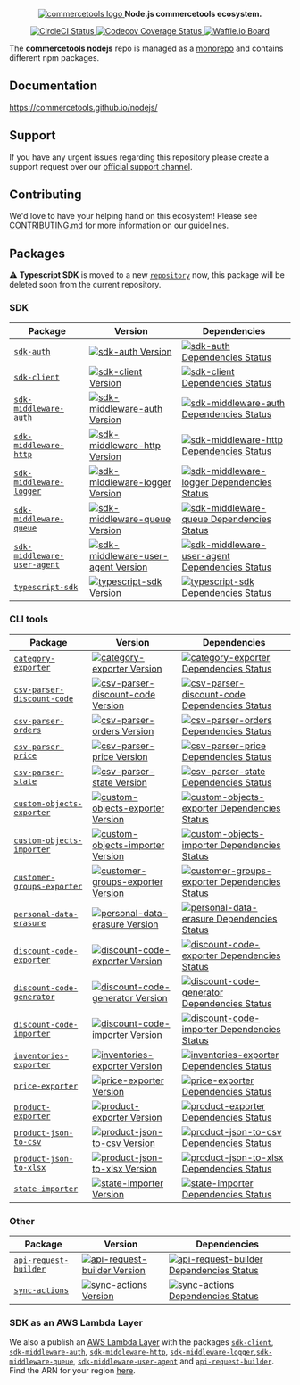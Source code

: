 <p align="center">
  <a href="https://commercetools.com/">
    <img alt="commercetools logo" src="http://cdn.rawgit.com/commercetools/press-kit/master/PNG/72DPI/CT%20logo%20chrom%20black%20horizontal%20RGB%2072dpi.png">
  </a>
  <b>Node.js commercetools ecosystem.</b>
</p>

<p align="center">
  <a href="https://circleci.com/gh/commercetools/nodejs">
    <img alt="CircleCI Status" src="https://circleci.com/gh/commercetools/nodejs.svg?style=shield&circle-token=5eae5720e32669bf981a19603a7b8007821687e1">
  </a>
  <a href="https://codecov.io/gh/commercetools/nodejs">
    <img alt="Codecov Coverage Status" src="https://img.shields.io/codecov/c/github/commercetools/nodejs.svg?style=flat-square">
  </a>
  <a href="https://waffle.io/commercetools/nodejs-tasks-board">
    <img alt="Waffle.io Board" src="https://img.shields.io/badge/Waffle-board-yellow.svg?style=flat-square">
  </a>
</p>

The **commercetools nodejs** repo is managed as a [monorepo](https://github.com/lerna/lerna) and contains different npm packages.

## Documentation

https://commercetools.github.io/nodejs/

## Support

If you have any urgent issues regarding this repository please create a support request over our [official support channel](http://support.commercetools.com).

## Contributing

We'd love to have your helping hand on this ecosystem! Please see [CONTRIBUTING.md](CONTRIBUTING.md) for more information on our guidelines.

## Packages
:warning: **Typescript SDK** is moved to a new [`repository`](https://github.com/commercetools/commercetools-typescript-sdks) now, this package will be deleted soon from the current repository.


### SDK

| Package                                                            | Version                                                                                                   | Dependencies                                                                                                                            |
| ------------------------------------------------------------------ | --------------------------------------------------------------------------------------------------------- | --------------------------------------------------------------------------------------------------------------------------------------- |
| [`sdk-auth`](/packages/sdk-auth)                                   | [![sdk-auth Version][sdk-auth-icon]][sdk-auth-version]                                                    | [![sdk-auth Dependencies Status][sdk-auth-dependencies-icon]][sdk-auth-dependencies]                                                    |
| [`sdk-client`](/packages/sdk-client)                               | [![sdk-client Version][sdk-client-icon]][sdk-client-version]                                              | [![sdk-client Dependencies Status][sdk-client-dependencies-icon]][sdk-client-dependencies]                                              |
| [`sdk-middleware-auth`](/packages/sdk-middleware-auth)             | [![sdk-middleware-auth Version][sdk-middleware-auth-icon]][sdk-middleware-auth-version]                   | [![sdk-middleware-auth Dependencies Status][sdk-middleware-auth-dependencies-icon]][sdk-middleware-auth-dependencies]                   |
| [`sdk-middleware-http`](/packages/sdk-middleware-http)             | [![sdk-middleware-http Version][sdk-middleware-http-icon]][sdk-middleware-http-version]                   | [![sdk-middleware-http Dependencies Status][sdk-middleware-http-dependencies-icon]][sdk-middleware-http-dependencies]                   |
| [`sdk-middleware-logger`](/packages/sdk-middleware-logger)         | [![sdk-middleware-logger Version][sdk-middleware-logger-icon]][sdk-middleware-logger-version]             | [![sdk-middleware-logger Dependencies Status][sdk-middleware-logger-dependencies-icon]][sdk-middleware-logger-dependencies]             |
| [`sdk-middleware-queue`](/packages/sdk-middleware-queue)           | [![sdk-middleware-queue Version][sdk-middleware-queue-icon]][sdk-middleware-queue-version]                | [![sdk-middleware-queue Dependencies Status][sdk-middleware-queue-dependencies-icon]][sdk-middleware-queue-dependencies]                |
| [`sdk-middleware-user-agent`](/packages/sdk-middleware-user-agent) | [![sdk-middleware-user-agent Version][sdk-middleware-user-agent-icon]][sdk-middleware-user-agent-version] | [![sdk-middleware-user-agent Dependencies Status][sdk-middleware-user-agent-dependencies-icon]][sdk-middleware-user-agent-dependencies] |
| [`typescript-sdk`](/packages/typescript-sdk)                       | [![typescript-sdk Version][typescript-sdk-icon]][typescript-sdk-version]                                  | [![typescript-sdk Dependencies Status][typescript-sdk-dependencies-icon]][typescript-sdk-dependencies]                                  |

[sdk-auth-version]: https://www.npmjs.com/package/@commercetools/sdk-auth
[sdk-auth-icon]: https://img.shields.io/npm/v/@commercetools/sdk-auth.svg?style=flat-square
[sdk-auth-dependencies]: https://david-dm.org/commercetools/nodejs?path=packages/sdk-auth
[sdk-auth-dependencies-icon]: https://img.shields.io/david/commercetools/nodejs.svg?path=packages/sdk-auth&style=flat-square
[sdk-client-version]: https://www.npmjs.com/package/@commercetools/sdk-client
[sdk-client-icon]: https://img.shields.io/npm/v/@commercetools/sdk-client.svg?style=flat-square
[sdk-client-dependencies]: https://david-dm.org/commercetools/nodejs?path=packages/sdk-client
[sdk-client-dependencies-icon]: https://img.shields.io/david/commercetools/nodejs.svg?path=packages/sdk-client&style=flat-square
[sdk-middleware-auth-version]: https://www.npmjs.com/package/@commercetools/sdk-middleware-auth
[sdk-middleware-auth-icon]: https://img.shields.io/npm/v/@commercetools/sdk-middleware-auth.svg?style=flat-square
[sdk-middleware-auth-dependencies]: https://david-dm.org/commercetools/nodejs?path=packages/sdk-middleware-auth
[sdk-middleware-auth-dependencies-icon]: https://img.shields.io/david/commercetools/nodejs.svg?path=packages/sdk-middleware-auth&style=flat-square
[sdk-middleware-http-version]: https://www.npmjs.com/package/@commercetools/sdk-middleware-http
[sdk-middleware-http-icon]: https://img.shields.io/npm/v/@commercetools/sdk-middleware-http.svg?style=flat-square
[sdk-middleware-http-dependencies]: https://david-dm.org/commercetools/nodejs?path=packages/sdk-middleware-http
[sdk-middleware-http-dependencies-icon]: https://img.shields.io/david/commercetools/nodejs.svg?path=packages/sdk-middleware-http&style=flat-square
[sdk-middleware-logger-version]: https://www.npmjs.com/package/@commercetools/sdk-middleware-logger
[sdk-middleware-logger-icon]: https://img.shields.io/npm/v/@commercetools/sdk-middleware-logger.svg?style=flat-square
[sdk-middleware-logger-dependencies]: https://david-dm.org/commercetools/nodejs?path=packages/sdk-middleware-logger
[sdk-middleware-logger-dependencies-icon]: https://img.shields.io/david/commercetools/nodejs.svg?path=packages/sdk-middleware-logger&style=flat-square
[sdk-middleware-queue-version]: https://www.npmjs.com/package/@commercetools/sdk-middleware-queue
[sdk-middleware-queue-icon]: https://img.shields.io/npm/v/@commercetools/sdk-middleware-queue.svg?style=flat-square
[sdk-middleware-queue-dependencies]: https://david-dm.org/commercetools/nodejs?path=packages/sdk-middleware-queue
[sdk-middleware-queue-dependencies-icon]: https://img.shields.io/david/commercetools/nodejs.svg?path=packages/sdk-middleware-queue&style=flat-square
[sdk-middleware-user-agent-version]: https://www.npmjs.com/package/@commercetools/sdk-middleware-user-agent
[sdk-middleware-user-agent-icon]: https://img.shields.io/npm/v/@commercetools/sdk-middleware-user-agent.svg?style=flat-square
[sdk-middleware-user-agent-dependencies]: https://david-dm.org/commercetools/nodejs?path=packages/sdk-middleware-user-agent
[sdk-middleware-user-agent-dependencies-icon]: https://img.shields.io/david/commercetools/nodejs.svg?path=packages/sdk-middleware-user-agent&style=flat-square
[typescript-sdk-version]: https://www.npmjs.com/package/@commercetools/typescript-sdk
[typescript-sdk-icon]: https://img.shields.io/npm/v/@commercetools/typescript-sdk.svg?style=flat-square
[typescript-sdk-dependencies]: https://david-dm.org/commercetools/nodejs?path=packages/typescript-sdk
[typescript-sdk-dependencies-icon]: https://img.shields.io/david/commercetools/nodejs.svg?path=packages/typescript-sdk&style=flat-square

### CLI tools

| Package                                                          | Version                                                                                                | Dependencies                                                                                                                         |
| ---------------------------------------------------------------- | ------------------------------------------------------------------------------------------------------ | ------------------------------------------------------------------------------------------------------------------------------------ |
| [`category-exporter`](/packages/category-exporter)               | [![category-exporter Version][category-exporter-icon]][category-exporter-version]                      | [![category-exporter Dependencies Status][category-exporter-dependencies-icon]][category-exporter-dependencies]                      |
| [`csv-parser-discount-code`](/packages/csv-parser-discount-code) | [![csv-parser-discount-code Version][csv-parser-discount-code-icon]][csv-parser-discount-code-version] | [![csv-parser-discount-code Dependencies Status][csv-parser-discount-code-dependencies-icon]][csv-parser-discount-code-dependencies] |
| [`csv-parser-orders`](/packages/csv-parser-orders)               | [![csv-parser-orders Version][csv-parser-orders-icon]][csv-parser-orders-version]                      | [![csv-parser-orders Dependencies Status][csv-parser-orders-dependencies-icon]][csv-parser-orders-dependencies]                      |
| [`csv-parser-price`](/packages/csv-parser-price)                 | [![csv-parser-price Version][csv-parser-price-icon]][csv-parser-price-version]                         | [![csv-parser-price Dependencies Status][csv-parser-price-dependencies-icon]][csv-parser-price-dependencies]                         |
| [`csv-parser-state`](/packages/csv-parser-state)                 | [![csv-parser-state Version][csv-parser-state-icon]][csv-parser-state-version]                         | [![csv-parser-state Dependencies Status][csv-parser-state-dependencies-icon]][csv-parser-state-dependencies]                         |
| [`custom-objects-exporter`](/packages/custom-objects-exporter)   | [![custom-objects-exporter Version][custom-objects-exporter-icon]][custom-objects-exporter-version]    | [![custom-objects-exporter Dependencies Status][custom-objects-exporter-dependencies-icon]][custom-objects-exporter-dependencies]    |
| [`custom-objects-importer`](/packages/custom-objects-importer)   | [![custom-objects-importer Version][custom-objects-importer-icon]][custom-objects-importer-version]    | [![custom-objects-importer Dependencies Status][custom-objects-importer-dependencies-icon]][custom-objects-importer-dependencies]    |
| [`customer-groups-exporter`](/packages/customer-groups-exporter) | [![customer-groups-exporter Version][customer-groups-exporter-icon]][customer-groups-exporter-version] | [![customer-groups-exporter Dependencies Status][customer-groups-exporter-dependencies-icon]][customer-groups-exporter-dependencies] |
| [`personal-data-erasure`](/packages/personal-data-erasure)       | [![personal-data-erasure Version][personal-data-erasure-icon]][personal-data-erasure-version]          | [![personal-data-erasure Dependencies Status][personal-data-erasure-dependencies-icon]][personal-data-erasure-dependencies]          |
| [`discount-code-exporter`](/packages/discount-code-exporter)     | [![discount-code-exporter Version][discount-code-exporter-icon]][discount-code-exporter-version]       | [![discount-code-exporter Dependencies Status][discount-code-exporter-dependencies-icon]][discount-code-exporter-dependencies]       |
| [`discount-code-generator`](/packages/discount-code-generator)   | [![discount-code-generator Version][discount-code-generator-icon]][discount-code-generator-version]    | [![discount-code-generator Dependencies Status][discount-code-generator-dependencies-icon]][discount-code-generator-dependencies]    |
| [`discount-code-importer`](/packages/discount-code-importer)     | [![discount-code-importer Version][discount-code-importer-icon]][discount-code-importer-version]       | [![discount-code-importer Dependencies Status][discount-code-importer-dependencies-icon]][discount-code-importer-dependencies]       |
| [`inventories-exporter`](/packages/inventories-exporter)         | [![inventories-exporter Version][inventories-exporter-icon]][inventories-exporter-version]             | [![inventories-exporter Dependencies Status][inventories-exporter-dependencies-icon]][inventories-exporter-dependencies]             |
| [`price-exporter`](/packages/price-exporter)                     | [![price-exporter Version][price-exporter-icon]][price-exporter-version]                               | [![price-exporter Dependencies Status][price-exporter-dependencies-icon]][discount-code-importer-dependencies]                       |
| [`product-exporter`](/packages/product-exporter)                 | [![product-exporter Version][product-exporter-icon]][product-exporter-version]                         | [![product-exporter Dependencies Status][product-exporter-dependencies-icon]][product-exporter-dependencies]                         |
| [`product-json-to-csv`](/packages/product-json-to-csv)           | [![product-json-to-csv Version][product-json-to-csv-icon]][product-json-to-csv-version]                | [![product-json-to-csv Dependencies Status][product-json-to-csv-dependencies-icon]][product-json-to-csv-dependencies]                |
| [`product-json-to-xlsx`](/packages/product-json-to-xlsx)         | [![product-json-to-xlsx Version][product-json-to-xlsx-icon]][product-json-to-xlsx-version]             | [![product-json-to-xlsx Dependencies Status][product-json-to-xlsx-dependencies-icon]][product-json-to-xlsx-dependencies]             |
| [`state-importer`](/packages/state-importer)                     | [![state-importer Version][state-importer-icon]][state-importer-version]                               | [![state-importer Dependencies Status][state-importer-dependencies-icon]][state-importer-dependencies]                               |

### Other

| Package                                                | Version                                                                                 | Dependencies                                                                                                          |
| ------------------------------------------------------ | --------------------------------------------------------------------------------------- | --------------------------------------------------------------------------------------------------------------------- |
| [`api-request-builder`](/packages/api-request-builder) | [![api-request-builder Version][api-request-builder-icon]][api-request-builder-version] | [![api-request-builder Dependencies Status][api-request-builder-dependencies-icon]][api-request-builder-dependencies] |
| [`sync-actions`](/packages/sync-actions)               | [![sync-actions Version][sync-actions-icon]][sync-actions-version]                      | [![sync-actions Dependencies Status][sync-actions-dependencies-icon]][sync-actions-dependencies]                      |

[api-request-builder-version]: https://www.npmjs.com/package/@commercetools/api-request-builder
[api-request-builder-icon]: https://img.shields.io/npm/v/@commercetools/api-request-builder.svg?style=flat-square
[api-request-builder-dependencies]: https://david-dm.org/commercetools/nodejs?path=packages/api-request-builder
[api-request-builder-dependencies-icon]: https://img.shields.io/david/commercetools/nodejs.svg?path=packages/api-request-builder&style=flat-square
[category-exporter-version]: https://www.npmjs.com/package/@commercetools/category-exporter
[category-exporter-icon]: https://img.shields.io/npm/v/@commercetools/category-exporter.svg?style=flat-square
[category-exporter-dependencies]: https://david-dm.org/commercetools/nodejs?path=packages/category-exporter
[category-exporter-dependencies-icon]: https://img.shields.io/david/commercetools/nodejs.svg?path=packages/category-exporter&style=flat-square
[csv-parser-discount-code-version]: https://www.npmjs.com/package/@commercetools/csv-parser-discount-code
[csv-parser-discount-code-icon]: https://img.shields.io/npm/v/@commercetools/csv-parser-discount-code.svg?style=flat-square
[csv-parser-discount-code-dependencies]: https://david-dm.org/commercetools/nodejs?path=packages/csv-parser-discount-code
[csv-parser-discount-code-dependencies-icon]: https://img.shields.io/david/commercetools/nodejs.svg?path=packages/csv-parser-discount-code&style=flat-square
[csv-parser-orders-version]: https://www.npmjs.com/package/@commercetools/csv-parser-orders
[csv-parser-orders-icon]: https://img.shields.io/npm/v/@commercetools/csv-parser-orders.svg?style=flat-square
[csv-parser-orders-dependencies]: https://david-dm.org/commercetools/nodejs?path=packages/csv-parser-orders
[csv-parser-orders-dependencies-icon]: https://img.shields.io/david/commercetools/nodejs.svg?path=packages/csv-parser-orders&style=flat-square
[csv-parser-price-version]: https://www.npmjs.com/package/@commercetools/csv-parser-price
[csv-parser-price-icon]: https://img.shields.io/npm/v/@commercetools/csv-parser-price.svg?style=flat-square
[csv-parser-price-dependencies]: https://david-dm.org/commercetools/nodejs?path=packages/csv-parser-price
[csv-parser-price-dependencies-icon]: https://img.shields.io/david/commercetools/nodejs.svg?path=packages/csv-parser-price&style=flat-square
[csv-parser-state-version]: https://www.npmjs.com/package/@commercetools/csv-parser-state
[csv-parser-state-icon]: https://img.shields.io/npm/v/@commercetools/csv-parser-state.svg?style=flat-square
[csv-parser-state-dependencies]: https://david-dm.org/commercetools/nodejs?path=packages/csv-parser-state
[csv-parser-state-dependencies-icon]: https://img.shields.io/david/commercetools/nodejs.svg?path=packages/csv-parser-state&style=flat-square
[custom-objects-exporter-version]: https://www.npmjs.com/package/@commercetools/custom-objects-exporter
[custom-objects-exporter-icon]: https://img.shields.io/npm/v/@commercetools/custom-objects-exporter.svg?style=flat-square
[custom-objects-exporter-dependencies]: https://david-dm.org/commercetools/nodejs?path=packages/custom-objects-exporter
[custom-objects-exporter-dependencies-icon]: https://img.shields.io/david/commercetools/nodejs.svg?path=packages/custom-objects-exporter&style=flat-square
[custom-objects-importer-version]: https://www.npmjs.com/package/@commercetools/custom-objects-importer
[custom-objects-importer-icon]: https://img.shields.io/npm/v/@commercetools/custom-objects-importer.svg?style=flat-square
[custom-objects-importer-dependencies]: https://david-dm.org/commercetools/nodejs?path=packages/custom-objects-importer
[custom-objects-importer-dependencies-icon]: https://img.shields.io/david/commercetools/nodejs.svg?path=packages/custom-objects-importer&style=flat-square
[customer-groups-exporter-version]: https://www.npmjs.com/package/@commercetools/customer-groups-exporter
[customer-groups-exporter-icon]: https://img.shields.io/npm/v/@commercetools/customer-groups-exporter.svg?style=flat-square
[customer-groups-exporter-dependencies]: https://david-dm.org/commercetools/nodejs?path=packages/customer-groups-exporter
[customer-groups-exporter-dependencies-icon]: https://img.shields.io/david/commercetools/nodejs.svg?path=packages/customer-groups-exporter&style=flat-square
[discount-code-exporter-version]: https://www.npmjs.com/package/@commercetools/discount-code-exporter
[discount-code-exporter-icon]: https://img.shields.io/npm/v/@commercetools/discount-code-exporter.svg?style=flat-square
[discount-code-exporter-dependencies]: https://david-dm.org/commercetools/nodejs?path=packages/discount-code-exporter
[discount-code-exporter-dependencies-icon]: https://img.shields.io/david/commercetools/nodejs.svg?path=packages/discount-code-exporter&style=flat-square
[discount-code-generator-version]: https://www.npmjs.com/package/@commercetools/discount-code-generator
[discount-code-generator-icon]: https://img.shields.io/npm/v/@commercetools/discount-code-generator.svg?style=flat-square
[discount-code-generator-dependencies]: https://david-dm.org/commercetools/nodejs?path=packages/discount-code-generator
[discount-code-generator-dependencies-icon]: https://img.shields.io/david/commercetools/nodejs.svg?path=packages/discount-code-generator&style=flat-square
[discount-code-importer-version]: https://www.npmjs.com/package/@commercetools/discount-code-importer
[discount-code-importer-icon]: https://img.shields.io/npm/v/@commercetools/discount-code-importer.svg?style=flat-square
[discount-code-importer-dependencies]: https://david-dm.org/commercetools/nodejs?path=packages/discount-code-importer
[discount-code-importer-dependencies-icon]: https://img.shields.io/david/commercetools/nodejs.svg?path=packages/discount-code-importer&style=flat-square
[inventories-exporter-version]: https://www.npmjs.com/package/@commercetools/inventories-exporter
[inventories-exporter-icon]: https://img.shields.io/npm/v/@commercetools/inventories-exporter.svg?style=flat-square
[inventories-exporter-dependencies]: https://david-dm.org/commercetools/nodejs?path=packages/inventories-exporter
[inventories-exporter-dependencies-icon]: https://img.shields.io/david/commercetools/nodejs.svg?path=packages/inventories-exporter&style=flat-square
[price-exporter-version]: https://www.npmjs.com/package/@commercetools/price-exporter
[price-exporter-icon]: https://img.shields.io/npm/v/@commercetools/price-exporter.svg?style=flat-square
[price-exporter-dependencies]: https://david-dm.org/commercetools/nodejs?path=packages/price-exporter
[price-exporter-dependencies-icon]: https://img.shields.io/david/commercetools/nodejs.svg?path=packages/price-exporter&style=flat-square
[product-exporter-version]: https://www.npmjs.com/package/@commercetools/product-exporter
[product-exporter-icon]: https://img.shields.io/npm/v/@commercetools/product-exporter.svg?style=flat-square
[product-exporter-dependencies]: https://david-dm.org/commercetools/nodejs?path=packages/product-exporter
[product-exporter-dependencies-icon]: https://img.shields.io/david/commercetools/nodejs.svg?path=packages/product-exporter&style=flat-square
[product-json-to-csv-version]: https://www.npmjs.com/package/@commercetools/product-json-to-csv
[product-json-to-csv-icon]: https://img.shields.io/npm/v/@commercetools/product-json-to-csv.svg?style=flat-square
[product-json-to-csv-dependencies]: https://david-dm.org/commercetools/nodejs?path=packages/product-json-to-csv
[product-json-to-csv-dependencies-icon]: https://img.shields.io/david/commercetools/nodejs.svg?path=packages/product-json-to-csv&style=flat-square
[product-json-to-xlsx-version]: https://www.npmjs.com/package/@commercetools/product-json-to-xlsx
[product-json-to-xlsx-icon]: https://img.shields.io/npm/v/@commercetools/product-json-to-xlsx.svg?style=flat-square
[product-json-to-xlsx-dependencies]: https://david-dm.org/commercetools/nodejs?path=packages/product-json-to-xlsx
[product-json-to-xlsx-dependencies-icon]: https://img.shields.io/david/commercetools/nodejs.svg?path=packages/product-json-to-xlsx&style=flat-square
[resource-deleter-version]: https://www.npmjs.com/package/@commercetools/resource-deleter
[resource-deleter-icon]: https://img.shields.io/npm/v/@commercetools/resource-deleter.svg?style=flat-square
[resource-deleter-dependencies]: https://david-dm.org/commercetools/nodejs?path=packages/resource-deleter
[resource-deleter-dependencies-icon]: https://img.shields.io/david/commercetools/nodejs.svg?path=packages/resource-deleter&style=flat-square
[state-importer-version]: https://www.npmjs.com/package/@commercetools/state-importer
[state-importer-icon]: https://img.shields.io/npm/v/@commercetools/state-importer.svg?style=flat-square
[state-importer-dependencies]: https://david-dm.org/commercetools/nodejs?path=packages/state-importer
[state-importer-dependencies-icon]: https://img.shields.io/david/commercetools/nodejs.svg?path=packages/state-importer&style=flat-square
[sync-actions-version]: https://www.npmjs.com/package/@commercetools/sync-actions
[sync-actions-icon]: https://img.shields.io/npm/v/@commercetools/sync-actions.svg?style=flat-square
[sync-actions-dependencies]: https://david-dm.org/commercetools/nodejs?path=packages/sync-actions
[sync-actions-dependencies-icon]: https://img.shields.io/david/commercetools/nodejs.svg?path=packages/sync-actions&style=flat-square
[personal-data-erasure-version]: https://www.npmjs.com/package/@commercetools/personal-data-erasure
[personal-data-erasure-icon]: https://img.shields.io/npm/v/@commercetools/personal-data-erasure.svg?style=flat-square
[personal-data-erasure-dependencies]: https://david-dm.org/commercetools/nodejs?path=packages/personal-data-erasure
[personal-data-erasure-dependencies-icon]: https://img.shields.io/david/commercetools/nodejs.svg?path=packages/personal-data-erasure&style=flat-square

### SDK as an AWS Lambda Layer

We also a publish an [AWS Lambda Layer](https://docs.aws.amazon.com/lambda/latest/dg/configuration-layers.html#configuration-layers-using) with the packages [`sdk-client`](/packages/sdk-client), [`sdk-middleware-auth`](/packages/sdk-middleware-auth), [`sdk-middleware-http`](/packages/sdk-middleware-http), [`sdk-middleware-logger`](/packages/sdk-middleware-logger),[`sdk-middleware-queue`](/packages/sdk-middleware-queue), [`sdk-middleware-user-agent`](/packages/sdk-middleware-user-agent) and [`api-request-builder`](/packages/api-request-builder). Find the ARN for your region [here](lambdaLayerArns.md).
